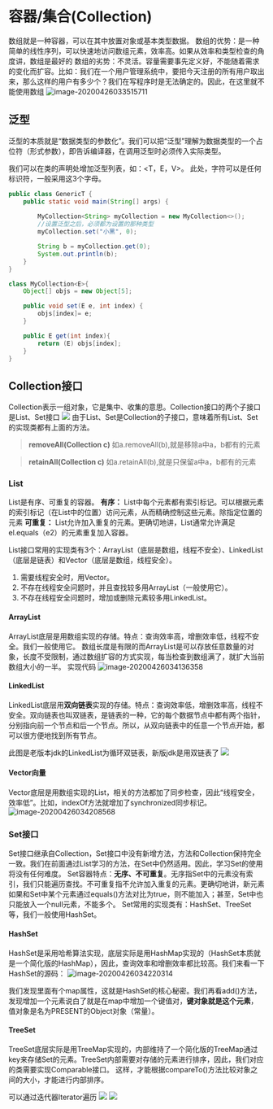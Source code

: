 # 容器/集合(Collection)
数组就是一种容器，可以在其中放置对象或基本类型数据。
数组的优势：是一种简单的线性序列，可以快速地访问数组元素，效率高。如果从效率和类型检查的角度讲，数组是最好的
数组的劣势：不灵活。容量需要事先定义好，不能随着需求的变化而扩容。比如：我们在一个用户管理系统中，要把今天注册的所有用户取出来，那么这样的用户有多少个？我们在写程序时是无法确定的。因此，在这里就不能使用数组
![image-20200426033515711](https://gitee.com/zero049/MyNoteImages/raw/master/image-20200426033515711.png)

## 泛型
泛型的本质就是“数据类型的参数化”。我们可以把“泛型”理解为数据类型的一个占位符（形式参数），即告诉编译器，在调用泛型时必须传入实际类型。

我们可以在类的声明处增加泛型列表，如：<T，E，V>。
此处，字符可以是任何标识符，一般采用这3个字母。

```java
public class GenericT {
    public static void main(String[] args) {
        
        MyCollection<String> myCollection = new MyCollection<>();
        //设置泛型之后，必须都为设置的那种类型
        myCollection.set("小黑", 0);

        String b = myCollection.get(0);
        System.out.println(b);
    }
}

class MyCollection<E>{
    Object[] objs = new Object[5];

    public void set(E e, int index) {
        objs[index]= e;
    }

    public E get(int index){
        return (E) objs[index];
    }
}
```
## Collection接口
Collection表示一组对象，它是集中、收集的意思。Collection接口的两个子接口是List、Set接口
![](https://gitee.com/zero049/MyNoteImages/raw/master/image-20200426034116327.png)
由于List、Set是Collection的子接口，意味着所有List、Set的实现类都有上面的方法。



>**removeAll(Collection c)**
如a.removeAll(b),就是移除a中a，b都有的元素

>**retainAll(Collection c)**
如a.retainAll(b),就是只保留a中a，b都有的元素

### List
List是有序、可重复的容器。
**有序：** List中每个元素都有索引标记。可以根据元素的索引标记（在List中的位置）访问元素，从而精确控制这些元素。除指定位置的元素
**可重复：** List允许加入重复的元素。更确切地讲，List通常允许满足el.equals（e2）的元素重复加入容器。

List接口常用的实现类有3个：ArrayList（底层是数组，线程不安全）、LinkedList（底层是链表）和Vector（底层是数组，线程安全）。

1. 需要线程安全时，用Vector。
2. 不存在线程安全问题时，并且查找较多用ArrayList（一般使用它）。
3. 不存在线程安全问题时，增加或删除元素较多用LinkedList。

#### ArrayList
ArrayList底层是用数组实现的存储。特点：查询效率高，增删效率低，线程不安全。我们一般使用它。
数组长度是有限的而ArrayList是可以存放任意数量的对象，长度不受限制，通过数组扩容的方式实现，每当检查到数组满了，就扩大当前数组大小的一半。
实现代码
![image-20200426034136358](https://gitee.com/zero049/MyNoteImages/raw/master/image-20200426034136358.png)

#### LinkedList
LinkedList底层用**双向链表**实现的存储。特点：查询效率低，增删效率高，线程不安全。双向链表也叫双链表，是链表的一种，它的每个数据节点中都有两个指针，分别指向前一个节点和后一个节点。所以，从双向链表中的任意一个节点开始，都可以很方便地找到所有节点。

此图是老版本jdk的LinkedList为循环双链表，新版jdk是用双链表了
![](https://gitee.com/zero049/MyNoteImages/raw/master/image-20200426034156206.png)

#### Vector向量
Vector底层是用数组实现的List，相关的方法都加了同步检查，因此“线程安全，效率低”。比如，indexOf方法就增加了synchronized同步标记。
![image-20200426034208568](https://gitee.com/zero049/MyNoteImages/raw/master/image-20200426034208568.png)


### Set接口
Set接口继承自Collection，Set接口中没有新增方法，方法和Collection保持完全一致。我们在前面通过List学习的方法，在Set中仍然适用。因此，学习Set的使用将没有任何难度。
Set容器特点：**无序、不可重复**。无序指Set中的元素没有索引，我们只能遍历查找。不可重复指不允许加入重复的元素。更确切地讲，新元素如果和Set中某个元素通过equals()方法对比为true，则不能加入；甚至，Set中也只能放入一个null元素，不能多个。
Set常用的实现类有：HashSet、TreeSet等，我们一般使用HashSet。

#### HashSet
HashSet是采用哈希算法实现，底层实际是用HashMap实现的（HashSet本质就是一个简化版的HashMap），因此，查询效率和增删效率都比较高。我们来看一下HashSet的源码：
![image-20200426034220314](https://gitee.com/zero049/MyNoteImages/raw/master/image-20200426034220314.png)

我们发现里面有个map属性，这就是HashSet的核心秘密。我们再看add()方法，发现增加一个元素说白了就是在map中增加一个键值对，**键对象就是这个元素**，值对象是名为PRESENT的Object对象（常量）。

#### TreeSet
TreeSet底层实际是用TreeMap实现的，内部维持了一个简化版的TreeMap通过key来存储Set的元素。TreeSet内部需要对存储的元素进行排序，因此，我们对应的类需要实现Comparable接口。
这样，才能根据compareTo()方法比较对象之间的大小，才能进行内部排序。

可以通过迭代器Iterator遍历
![](https://gitee.com/zero049/MyNoteImages/raw/master/image-20200426034233848.png)
![](https://gitee.com/zero049/MyNoteImages/raw/master/image-20200426034240464.png)